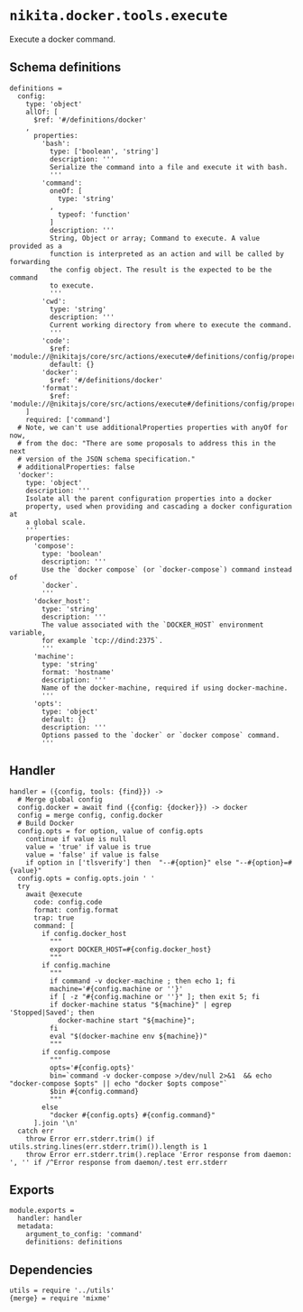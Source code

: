 
# `nikita.docker.tools.execute`

Execute a docker command.

## Schema definitions

    definitions =
      config:
        type: 'object'
        allOf: [
          $ref: '#/definitions/docker'
        ,
          properties:
            'bash':
              type: ['boolean', 'string']
              description: '''
              Serialize the command into a file and execute it with bash.
              '''
            'command':
              oneOf: [
                type: 'string'
              ,
                typeof: 'function'
              ]
              description: '''
              String, Object or array; Command to execute. A value provided as a
              function is interpreted as an action and will be called by forwarding
              the config object. The result is the expected to be the command
              to execute.
              '''
            'cwd':
              type: 'string'
              description: '''
              Current working directory from where to execute the command.
              '''
            'code':
              $ref: 'module://@nikitajs/core/src/actions/execute#/definitions/config/properties/code'
              default: {}
            'docker':
              $ref: '#/definitions/docker'
            'format':
              $ref: 'module://@nikitajs/core/src/actions/execute#/definitions/config/properties/format'
        ]
        required: ['command']
      # Note, we can't use additionalProperties properties with anyOf for now,
      # from the doc: "There are some proposals to address this in the next
      # version of the JSON schema specification."
      # additionalProperties: false
      'docker':
        type: 'object'
        description: '''
        Isolate all the parent configuration properties into a docker
        property, used when providing and cascading a docker configuration at
        a global scale.
        '''
        properties:
          'compose':
            type: 'boolean'
            description: '''
            Use the `docker compose` (or `docker-compose`) command instead of
            `docker`.
            '''
          'docker_host':
            type: 'string'
            description: '''
            The value associated with the `DOCKER_HOST` environment variable,
            for example `tcp://dind:2375`.
            '''
          'machine':
            type: 'string'
            format: 'hostname'
            description: '''
            Name of the docker-machine, required if using docker-machine.
            '''
          'opts':
            type: 'object'
            default: {}
            description: '''
            Options passed to the `docker` or `docker compose` command.
            '''

## Handler

    handler = ({config, tools: {find}}) ->
      # Merge global config
      config.docker = await find ({config: {docker}}) -> docker
      config = merge config, config.docker
      # Build Docker 
      config.opts = for option, value of config.opts
        continue if value is null
        value = 'true' if value is true
        value = 'false' if value is false
        if option in ['tlsverify'] then  "--#{option}" else "--#{option}=#{value}"
      config.opts = config.opts.join ' '
      try
        await @execute
          code: config.code
          format: config.format
          trap: true
          command: [
            if config.docker_host
              """
              export DOCKER_HOST=#{config.docker_host}
              """
            if config.machine
              """
              if command -v docker-machine ; then echo 1; fi
              machine='#{config.machine or ''}'
              if [ -z "#{config.machine or ''}" ]; then exit 5; fi
              if docker-machine status "${machine}" | egrep 'Stopped|Saved'; then
                docker-machine start "${machine}";
              fi
              eval "$(docker-machine env ${machine})"
              """
            if config.compose
              """
              opts='#{config.opts}'
              bin=`command -v docker-compose >/dev/null 2>&1  && echo "docker-compose $opts" || echo "docker $opts compose"` 
              $bin #{config.command}
              """
            else
              "docker #{config.opts} #{config.command}"
          ].join '\n'
      catch err
        throw Error err.stderr.trim() if utils.string.lines(err.stderr.trim()).length is 1
        throw Error err.stderr.trim().replace 'Error response from daemon: ', '' if /^Error response from daemon/.test err.stderr

## Exports

    module.exports =
      handler: handler
      metadata:
        argument_to_config: 'command'
        definitions: definitions

## Dependencies

    utils = require '../utils'
    {merge} = require 'mixme'
